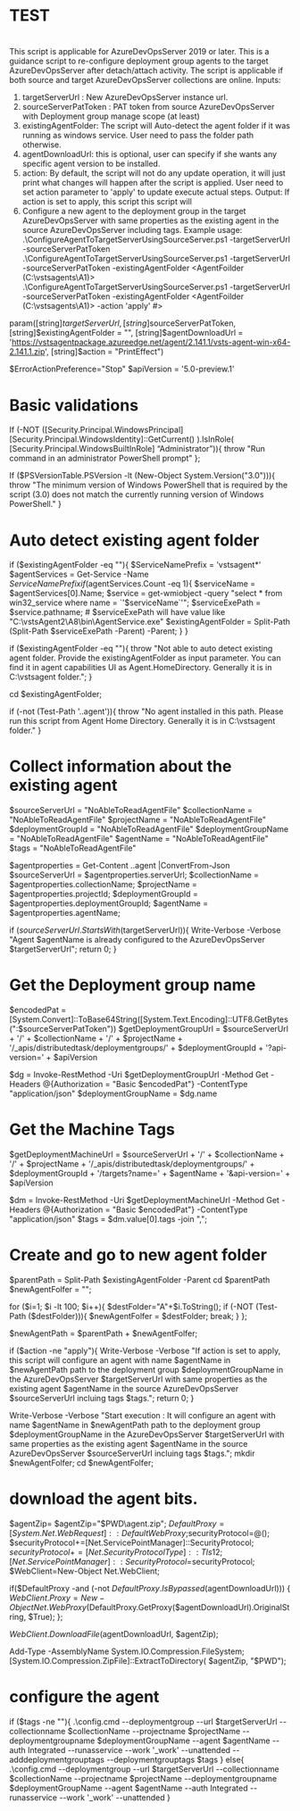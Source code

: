 # TEST
# 
This script is applicable for AzureDevOpsServer 2019 or later.
This is a guidance script to re-configure deployment group agents to the target AzureDevOpsServer after detach/attach activity. The script is applicable if both source and target AzureDevOpsServer collections are online.
Inputs:
1. targetServerUrl : New AzureDevOpsServer instance url.
2. sourceServerPatToken : PAT token from source AzureDevOpsServer with Deployment group manage scope (at least)
3. existingAgentFolder: The script will Auto-detect the agent folder if it was running as windows service. User need to pass the folder path otherwise.
4. agentDownloadUrl: this is optional, user can specify if she wants any specific agent version to be installed.
5. action: By default, the script will not do any update operation, it will just print what changes will happen after the script is applied. User need to set action parameter to 'apply' to update execute actual steps.
Output:
If action is set to apply, this script this script will
1. Configure a new agent to the deployment group in the target AzureDevOpsServer with same properties as the existing agent in the source AzureDevOpsServer including tags.
Example usage:
.\ConfigureAgentToTargetServerUsingSourceServer.ps1 -targetServerUrl <newAzureDevOpsServerUrl> -sourceServerPatToken <PAT-for-old-AzureDevOpsServer>
.\ConfigureAgentToTargetServerUsingSourceServer.ps1 -targetServerUrl <newAzureDevOpsServerUrl> -sourceServerPatToken <PAT-for-old-AzureDevOpsServer> -existingAgentFolder <AgentFoilder (C:\vstsagents\A1)>
.\ConfigureAgentToTargetServerUsingSourceServer.ps1 -targetServerUrl <newAzureDevOpsServerUrl> -sourceServerPatToken <PAT-for-old-AzureDevOpsServer> -existingAgentFolder <AgentFoilder (C:\vstsagents\A1)> -action 'apply'
#>

param([string]$targetServerUrl,
      [string]$sourceServerPatToken,
      [string]$existingAgentFolder = "",
      [string]$agentDownloadUrl = 'https://vstsagentpackage.azureedge.net/agent/2.141.1/vsts-agent-win-x64-2.141.1.zip',
      [string]$action = "PrintEffect")

$ErrorActionPreference="Stop"
$apiVersion = '5.0-preview.1'

# Basic validations
If (-NOT ([Security.Principal.WindowsPrincipal][Security.Principal.WindowsIdentity]::GetCurrent() ).IsInRole( [Security.Principal.WindowsBuiltInRole] “Administrator”)){ 
    throw "Run command in an administrator PowerShell prompt"
};

If ($PSVersionTable.PSVersion -lt (New-Object System.Version("3.0"))){
    throw "The minimum version of Windows PowerShell that is required by the script (3.0) does not match the currently running version of Windows PowerShell."
}

# Auto detect existing agent folder
if ($existingAgentFolder -eq ""){
    $ServiceNamePrefix = 'vstsagent*'
    $agentServices = Get-Service -Name $ServiceNamePrefix
    if ($agentServices.Count -eq 1){
        $serviceName = $agentServices[0].Name;
        $service = get-wmiobject -query "select * from win32_service where name = `'$serviceName`'";
        $serviceExePath = $service.pathname;
        # $serviceExePath will have value like "C:\vstsAgent2\A8\bin\AgentService.exe"
        $existingAgentFolder = Split-Path (Split-Path $serviceExePath -Parent) -Parent;
    }
}

if ($existingAgentFolder -eq ""){
    throw "Not able to auto detect existing agent folder. Provide the existingAgentFolder as input parameter. You can find it in agent capabilities UI as Agent.HomeDirectory.  Generally it is in C:\vstsagent folder.";
}

cd $existingAgentFolder;

if (-not (Test-Path '.\.agent')){
    throw "No agent installed in this path. Please run this script from Agent Home Directory. Generally it is in C:\vstsagent folder."
}


# Collect information about the existing agent
$sourceServerUrl = "NoAbleToReadAgentFile"
$collectionName = "NoAbleToReadAgentFile"
$projectName = "NoAbleToReadAgentFile"
$deploymentGroupId = "NoAbleToReadAgentFile"
$deploymentGroupName = "NoAbleToReadAgentFile"
$agentName = "NoAbleToReadAgentFile"
$tags = "NoAbleToReadAgentFile"

$agentproperties = Get-Content .\.agent |ConvertFrom-Json
$sourceServerUrl = $agentproperties.serverUrl;
$collectionName = $agentproperties.collectionName;
$projectName = $agentproperties.projectId;
$deploymentGroupId = $agentproperties.deploymentGroupId;
$agentName = $agentproperties.agentName;

if ($sourceServerUrl.StartsWith($targetServerUrl)){
    Write-Verbose -Verbose "Agent $agentName is already configured to the AzureDevOpsServer $targetServerUrl";
    return 0;
}

# Get the Deployment group name
$encodedPat = [System.Convert]::ToBase64String([System.Text.Encoding]::UTF8.GetBytes(":$sourceServerPatToken"))
$getDeploymentGroupUrl = $sourceServerUrl + '/' + $collectionName + '/' + $projectName + '/_apis/distributedtask/deploymentgroups/' + $deploymentGroupId + '?api-version=' + $apiVersion
 
$dg = Invoke-RestMethod -Uri $getDeploymentGroupUrl -Method Get -Headers @{Authorization = "Basic $encodedPat"} -ContentType "application/json"
$deploymentGroupName = $dg.name


# Get the Machine Tags
$getDeploymentMachineUrl = $sourceServerUrl + '/' + $collectionName + '/' + $projectName + '/_apis/distributedtask/deploymentgroups/' + $deploymentGroupId + '/targets?name=' + $agentName + '&api-version=' + $apiVersion

$dm = Invoke-RestMethod -Uri $getDeploymentMachineUrl -Method Get -Headers @{Authorization = "Basic $encodedPat"} -ContentType "application/json"
$tags = $dm.value[0].tags -join ",";


# Create and go to new agent folder
$parentPath = Split-Path $existingAgentFolder -Parent
cd $parentPath
$newAgentFolfer = "";

for ($i=1; $i -lt 100; $i++){
    $destFolder="A"+$i.ToString();
    if (-NOT (Test-Path ($destFolder))){
        $newAgentFolfer = $destFolder;
        break;
    }
};

$newAgentPath = $parentPath + $newAgentFolfer;

if ($action -ne "apply"){
    Write-Verbose -Verbose "If action is set to apply, this script will configure an agent with name $agentName in $newAgentPath path to the deployment group $deploymentGroupName in the AzureDevOpsServer $targetServerUrl with same properties as the existing agent $agentName in the source AzureDevOpsServer $sourceServerUrl incluing tags $tags.";
    return 0;
}

Write-Verbose -Verbose "Start execution : It will configure an agent with name $agentName in $newAgentPath path to the deployment group $deploymentGroupName in the AzureDevOpsServer $targetServerUrl with same properties as the existing agent $agentName in the source AzureDevOpsServer $sourceServerUrl incluing tags $tags.";
mkdir $newAgentFolfer;
cd $newAgentFolfer; 

# download the agent bits.
$agentZip= $agentZip="$PWD\agent.zip";
$DefaultProxy=[System.Net.WebRequest]::DefaultWebProxy;$securityProtocol=@();
$securityProtocol+=[Net.ServicePointManager]::SecurityProtocol;
$securityProtocol+=[Net.SecurityProtocolType]::Tls12;[Net.ServicePointManager]::SecurityProtocol=$securityProtocol;
$WebClient=New-Object Net.WebClient;
    
if($DefaultProxy -and (-not $DefaultProxy.IsBypassed($agentDownloadUrl)))
{
    $WebClient.Proxy= New-Object Net.WebProxy($DefaultProxy.GetProxy($agentDownloadUrl).OriginalString, $True);
};

$WebClient.DownloadFile($agentDownloadUrl, $agentZip);

Add-Type -AssemblyName System.IO.Compression.FileSystem;[System.IO.Compression.ZipFile]::ExtractToDirectory( $agentZip, "$PWD"); 
	

# configure the agent
if ($tags -ne ""){
    .\config.cmd --deploymentgroup --url $targetServerUrl --collectionname $collectionName --projectname $projectName --deploymentgroupname $deploymentGroupName --agent $agentName --auth Integrated --runasservice --work '_work' --unattended --adddeploymentgrouptags --deploymentgrouptags $tags
}
else{
    .\config.cmd --deploymentgroup --url $targetServerUrl --collectionname $collectionName --projectname $projectName --deploymentgroupname $deploymentGroupName --agent $agentName --auth Integrated --runasservice --work '_work' --unattended
}
